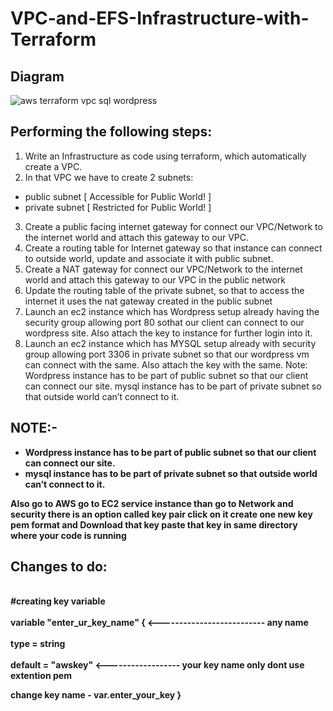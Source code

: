 # VPC-and-EFS-Infrastructure-with-Terraform

## Diagram 

![aws terraform vpc sql wordpress](https://user-images.githubusercontent.com/63963025/144967814-e0f137a5-c242-438f-827b-7b3c11b1f581.png)

## Performing the following steps:

1. Write an Infrastructure as code using terraform, which automatically create a VPC.
2. In that VPC we have to create 2 subnets:
- public subnet [ Accessible for Public World! ]
- private subnet [ Restricted for Public World! ]
3. Create a public facing internet gateway for connect our VPC/Network to the internet world and attach this gateway to our VPC.
4. Create a routing table for Internet gateway so that instance can connect to outside world, update and associate it with public subnet.
5. Create a NAT gateway for connect our VPC/Network to the internet world and attach this gateway to our VPC in the public network
6. Update the routing table of the private subnet, so that to access the internet it uses the nat gateway created in the public subnet
7. Launch an ec2 instance which has Wordpress setup already having the security group allowing port 80 sothat our client can connect to our wordpress site. Also attach the key to instance for further login into it.
8. Launch an ec2 instance which has MYSQL setup already with security group allowing port 3306 in private subnet so that our wordpress vm can connect with the same. Also attach the key with the same.
Note: Wordpress instance has to be part of public subnet so that our client can connect our site.
mysql instance has to be part of private subnet so that outside world can’t connect to it.

## NOTE:- 
- <b>Wordpress instance has to be part of public subnet so that our client can connect our site.</b>
- <b>mysql instance has to be part of private subnet so that outside world can’t connect to it.</b>

<b>Also go to AWS go to EC2 service instance  than go to <b>Network and security there is an option called key pair click on it create one new key pem format and Download that key paste that key in same directory where your code is running<b>
  
## Changes to do:
  <br>#creating key variable<br> 
<br>variable "enter_ur_key_name" { <-------------------------- any name<br> 
<br>type = string<br>
<br>default = "awskey" <------------------ your key name only dont use extention pem<br>  
  
change key name - var.enter_your_key
}
